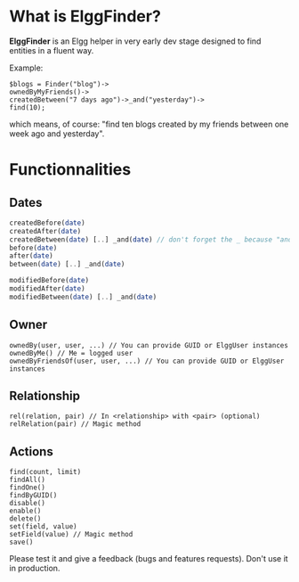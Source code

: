 What is ElggFinder?
===================

**ElggFinder** is an Elgg helper in very early dev stage designed to find entities in a fluent way.

Example:

    $blogs = Finder("blog")->
    ownedByMyFriends()->
    createdBetween("7 days ago")->_and("yesterday")->
    find(10);

which means, of course: "find ten blogs created by my friends between one week ago and yesterday".

Functionnalities
================

Dates
-----

```php
createdBefore(date)
createdAfter(date)
createdBetween(date) [..] _and(date) // don't forget the _ because "and" without it in a reserved word in PHP
before(date)
after(date)
between(date) [..] _and(date)

modifiedBefore(date)
modifiedAfter(date)
modifiedBetween(date) [..] _and(date)
```

Owner
-----

    ownedBy(user, user, ...) // You can provide GUID or ElggUser instances
    ownedByMe() // Me = logged user
    ownedByFriendsOf(user, user, ...) // You can provide GUID or ElggUser instances

Relationship
------------

    rel(relation, pair) // In <relationship> with <pair> (optional)
    relRelation(pair) // Magic method

Actions
-------

    find(count, limit)
    findAll()
    findOne()
    findByGUID()
    disable()
    enable()
    delete()
    set(field, value)
    setField(value) // Magic method
    save()

Please test it and give a feedback (bugs and features requests).
Don't use it in production.
